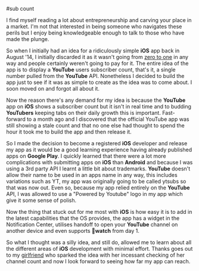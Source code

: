 #sub count

I find myself reading a lot about entrepreneurship and carving your place in a market. I'm not that interested in being someone who navigates these perils but I enjoy being knowledgeable enough to talk to those who have made the plunge. 

So when I initially had an idea for a ridiculously simple **iOS** app back in August '14, I initially discarded it as it wasn't going from [zero to one](http://zerotoonebook.com) in any way and people certainly weren't going to pay for it. The entire idea of the app is to display a **YouTube** users subscriber count, that's it, a single number pulled from the **YouTube** API. Nonetheless I decided to build the app just to see if it was as simple to create as the idea was to come about. I soon moved on and forgot all about it.

Now the reason there's any demand for my idea is because the **YouTube** app on **iOS** shows a subscriber count but it isn't in real time and to budding **YouTubers** keeping tabs on their daily growth this is important. Fast-forward to a month ago and I discovered that the official YouTube app was still showing a stale count and that no one else had thought to spend the hour it took me to build the app and then release it.

So I made the decision to become a registered **iOS** developer and release my app as it would be a good learning experience having already published apps on **Google Play**. I quickly learned that there were a lot more complications with submitting apps on **iOS** than **Android** and because I was using a 3rd party API I learnt a little bit about trademarks. **YouTube** doesn't allow their name to be used in an apps name in any way, this includes variations such as YT, my app was originally going to be called ytsubs so that was now out. Even so, because my app relied entirely on the **YouTube** API, I was allowed to use a "Powered by Youtube" logo in my app which give it some sense of polish.

Now the thing that stuck out for me most with **iOS** is how easy it is to add in the latest capabilities that the OS provides, the app has a widget in the Notification Center, utilises handoff to open your **YouTube** channel on another device and even supports **watch** from day 1.

So what I thought was a silly idea, and still do, allowed me to learn about all the different areas of **iOS** development with minimal effort. Thanks goes out to my [girlfriend](https://www.youtube.com/channel/UCScRSwdX0t31gjk3MYXIuYQ) who sparked the idea with her incessant checking of her channel count and now I look forward to seeing how far my app can reach.


<center><a href="https://itunes.apple.com/us/app/sub-count/id977966794?mt=8&uo=6&at=&ct=" target="itunes_store" style="display:inline-block;overflow:hidden;background:url(http://www.partiallogic.com/images/badge_appstore-lrg.png) no-repeat;width:165px;height:40px;@media only screen{background-image:url(http://www.partiallogic.com/images/badge_appstore-lrg.svg);}" alt="Download on the Apple App Store"></a></center>
